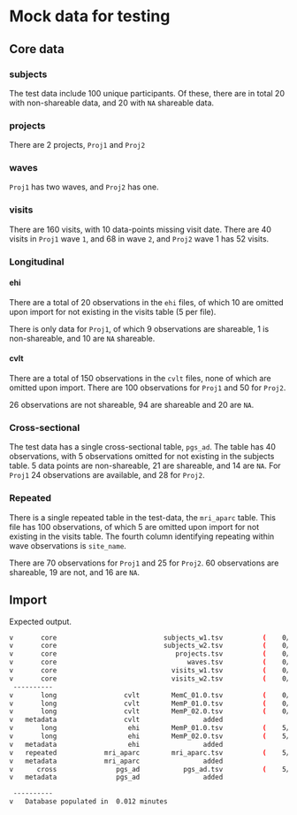 # Mock data for testing

## Core data
### subjects
The test data include 100 unique participants.
Of these, there are in total 20 with non-shareable data, and 20 with `NA` shareable data.

### projects
There are 2 projects, `Proj1` and `Proj2`

### waves
`Proj1` has two waves, and `Proj2` has one.

### visits
There are 160 visits, with 10 data-points missing visit date. 
There are 40 visits in `Proj1` wave `1`, and 68 in wave `2`, and `Proj2` wave 1 has 52 visits. 

### Longitudinal

#### ehi
There are a total of 20 observations in the `ehi` files, of which 10 are omitted upon import for not existing in the visits table (5 per file). 

There is only data for `Proj1`, of which 9 observations are shareable, 1 is non-shareable, and 10 are `NA` shareable. 

#### cvlt
There are a total of 150 observations in the `cvlt` files, none of which are omitted upon import.
There are 100 observations for `Proj1` and 50 for `Proj2`.

26 observations are not shareable, 94 are shareable and 20 are `NA`. 


### Cross-sectional
The test data has a single cross-sectional table, `pgs_ad`.
The table has 40 observations, with 5 observations omitted for not existing in the subjects table.
5 data points are non-shareable, 21 are shareable, and 14 are `NA`.
For `Proj1` 24 observations are available, and 28 for `Proj2`. 

### Repeated
There is a single repeated table in the test-data, the `mri_aparc` table. 
This file has 100 observations, of which 5 are omitted upon import for not existing in the visits table. 
The fourth column identifying repeating within wave observations is `site_name`. 

There are 70 observations for `Proj1` and 25 for `Proj2`. 
60 observations are shareable, 19 are not, and 16 are `NA`.


## Import

Expected output.

```sh
v       core                           subjects_w1.tsv          (    0/   50 omitted)
v       core                           subjects_w2.tsv          (    0/   50 omitted)
v       core                              projects.tsv          (    0/    2 omitted)
v       core                                 waves.tsv          (    0/    3 omitted)
v       core                             visits_w1.tsv          (    0/   92 omitted)
v       core                             visits_w2.tsv          (    0/   68 omitted)
 ----------
v       long                 cvlt        MemC_01.0.tsv          (    0/   50 omitted)
v       long                 cvlt        MemP_01.0.tsv          (    0/   50 omitted)
v       long                 cvlt        MemP_02.0.tsv          (    0/   50 omitted)
v   metadata                 cvlt                added                               
v       long                  ehi        MemP_01.0.tsv          (    5/   10 omitted)
v       long                  ehi        MemP_02.0.tsv          (    5/   10 omitted)
v   metadata                  ehi                added                               
v   repeated            mri_aparc        mri_aparc.tsv          (    5/  100 omitted)
v   metadata            mri_aparc                added                               
v      cross               pgs_ad           pgs_ad.tsv          (    5/   40 omitted)
v   metadata               pgs_ad                added                               

 ---------- 
v   Database populated in  0.012 minutes 
```